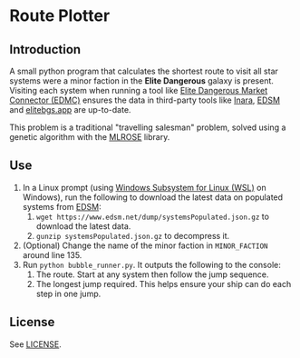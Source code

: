 # Route Plotter

## Introduction

A small python program that calculates the shortest route to visit all star systems were a minor faction in the **Elite Dangerous** galaxy is present. Visiting each system when running a tool like [Elite Dangerous Market Connector (EDMC)](https://edcodex.info/?m=tools&entry=150) ensures the data in third-party tools like [Inara](https://inara.cz/elite/news/), [EDSM](https://edsm.net) and [elitebgs.app](https://elitebgs.app/) are up-to-date.

This problem is a traditional "travelling salesman" problem, solved using a genetic algorithm with the [MLROSE](https://mlrose.readthedocs.io/en/stable/) library.

## Use

1. In a Linux prompt (using [Windows Subsystem for Linux (WSL)](https://learn.microsoft.com/en-us/windows/wsl/install) on Windows), run the following to download the latest data on populated systems from [EDSM](https://edsm.net):
    1. `wget https://www.edsm.net/dump/systemsPopulated.json.gz` to download the latest data.
    2. `gunzip systemsPopulated.json.gz` to decompress it.
3. (Optional) Change the name of the minor faction in `MINOR_FACTION` around line 135.
4. Run `python bubble_runner.py`. It outputs the following to the console:
    1. The route. Start at any system then follow the jump sequence.
    2. The longest jump required. This helps ensure your ship can do each step in one jump. 

## License

See [LICENSE](LICENSE).
